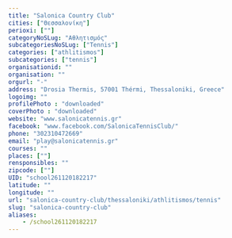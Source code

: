 ```yaml
---
title: "Salonica Country Club"
cities: ["Θεσσαλονίκη"]
perioxi: [""]
categoryNoSLug: "Αθλητισμός"
subcategoriesNoSLug: ["Tennis"]
categories: ["athlitismos"]
subcategories: ["tennis"]
organisationid: ""
organisation: ""
orgurl: "-"
address: "Drosia Thermis, 57001 Thérmi, Thessaloniki, Greece"
logoimg: ""
profilePhoto : "downloaded"
coverPhoto : "downloaded"
website: "www.salonicatennis.gr"
facebook: "www.facebook.com/SalonicaTennisClub/"
phone: "302310472669"
email: "play@salonicatennis.gr"
courses: ""
places: [""]
rensponsibles: ""
zipcode: [""]
UID: "school261120182217"
latitude: ""
longitude: ""
url: "salonica-country-club/thessaloniki/athlitismos/tennis"
slug: "salonica-country-club"
aliases:
    - /school261120182217
---
```





